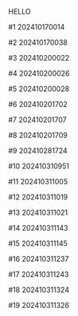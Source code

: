 HELLO

#1 202410170014

#2 202410170038

#3 202410200022

#4 202410200026

#5 202410200028

#6 202410201702

#7 202410201707

#8 202410201709

#9 202410281724

#10 202410310951

#11 202410311005

#12 202410311019

#13 202410311021

#14 202410311143

#15 202410311145

#16 202410311237

#17 202410311243

#18 202410311324

#19 202410311326
